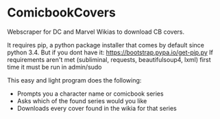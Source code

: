 # ComicbookCovers
Webscraper for DC and Marvel Wikias to download CB covers.

It requires pip, a python package installer that comes by default since python 3.4. But if you dont have it: https://bootstrap.pypa.io/get-pip.py
If requirements aren't met (subliminal, requests, beautifulsoup4, lxml) first time it must be run in admin/sudo

This easy and light program does the following:
* Prompts you a character name or comicbook series
* Asks which of the found series would you like
* Downloads every cover found in the wikia for that series
